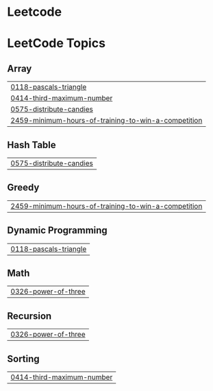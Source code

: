 # Leetcode
<!---LeetCode Topics Start-->
# LeetCode Topics
## Array
|  |
| ------- |
| [0118-pascals-triangle](https://github.com/mathiyazhagansenthil/Leetcode/tree/master/0118-pascals-triangle) |
| [0414-third-maximum-number](https://github.com/mathiyazhagansenthil/Leetcode/tree/master/0414-third-maximum-number) |
| [0575-distribute-candies](https://github.com/mathiyazhagansenthil/Leetcode/tree/master/0575-distribute-candies) |
| [2459-minimum-hours-of-training-to-win-a-competition](https://github.com/mathiyazhagansenthil/Leetcode/tree/master/2459-minimum-hours-of-training-to-win-a-competition) |
## Hash Table
|  |
| ------- |
| [0575-distribute-candies](https://github.com/mathiyazhagansenthil/Leetcode/tree/master/0575-distribute-candies) |
## Greedy
|  |
| ------- |
| [2459-minimum-hours-of-training-to-win-a-competition](https://github.com/mathiyazhagansenthil/Leetcode/tree/master/2459-minimum-hours-of-training-to-win-a-competition) |
## Dynamic Programming
|  |
| ------- |
| [0118-pascals-triangle](https://github.com/mathiyazhagansenthil/Leetcode/tree/master/0118-pascals-triangle) |
## Math
|  |
| ------- |
| [0326-power-of-three](https://github.com/mathiyazhagansenthil/Leetcode/tree/master/0326-power-of-three) |
## Recursion
|  |
| ------- |
| [0326-power-of-three](https://github.com/mathiyazhagansenthil/Leetcode/tree/master/0326-power-of-three) |
## Sorting
|  |
| ------- |
| [0414-third-maximum-number](https://github.com/mathiyazhagansenthil/Leetcode/tree/master/0414-third-maximum-number) |
<!---LeetCode Topics End-->